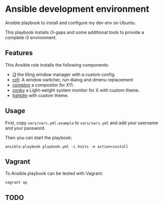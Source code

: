 # Ansible development environment 

Ansible playbook to install and configure my dev env on Ubuntu.

This playbook installs i3-gaps and some additional tools to provide a complete i3 environment.


## Features

This Ansible role installs the following components:

  * [i3](https://i3wm.org/) the tiling window manager with a custom config.
  * [rofi](https://davedavenport.github.io/rofi/): A window switcher, run dialog and dmenu replacement
  * [compton](https://github.com/chjj/compton) a compositor for X11.
  * [conky](https://github.com/brndnmtthws/conky) a Light-weight system monitor for X with custom theme.
  * [lightdm](https://www.freedesktop.org/wiki/Software/LightDM/) with custom theme.



## Usage

First, copy `vars/vars.yml.example` to `vars/vars.yml` and add your username and your password.


Then you can start the playbook:

```
ansible-playbook playbook.yml -i hosts -e action=install
```


## Vagrant

To Ansible playbook can be tested with Vagrant:

```
vagrant up
```


## TODO

